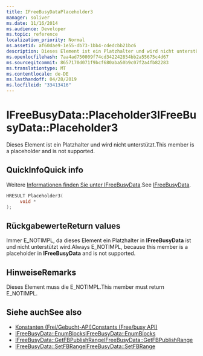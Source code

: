 ```yaml
---
title: IFreeBusyDataPlaceholder3
manager: soliver
ms.date: 11/16/2014
ms.audience: Developer
ms.topic: reference
localization_priority: Normal
ms.assetid: af60dae9-1e55-db73-1bb4-cdedcbb21bc6
description: Dieses Element ist ein Platzhalter und wird nicht unterstützt.
ms.openlocfilehash: 7aa4ad750009f74cd342242854bb2a55675c4d67
ms.sourcegitcommit: 8657170d071f9bcf680aba50b9c07f2a4fb82283
ms.translationtype: MT
ms.contentlocale: de-DE
ms.lasthandoff: 04/28/2019
ms.locfileid: "33413416"
---
```

# <a name="ifreebusydataplaceholder3"></a><span data-ttu-id="bb350-103">IFreeBusyData::Placeholder3</span><span class="sxs-lookup"><span data-stu-id="bb350-103">IFreeBusyData::Placeholder3</span></span>

<span data-ttu-id="bb350-104">Dieses Element ist ein Platzhalter und wird nicht unterstützt.</span><span class="sxs-lookup"><span data-stu-id="bb350-104">This member is a placeholder and is not supported.</span></span>
  
## <a name="quick-info"></a><span data-ttu-id="bb350-105">QuickInfo</span><span class="sxs-lookup"><span data-stu-id="bb350-105">Quick info</span></span>

<span data-ttu-id="bb350-106">Weitere [Informationen finden Sie unter IFreeBusyData](ifreebusydata.md).</span><span class="sxs-lookup"><span data-stu-id="bb350-106">See [IFreeBusyData](ifreebusydata.md).</span></span>
  
```cpp
HRESULT Placeholder3( 
     void * 
);
```

## <a name="return-values"></a><span data-ttu-id="bb350-107">Rückgabewerte</span><span class="sxs-lookup"><span data-stu-id="bb350-107">Return values</span></span>

<span data-ttu-id="bb350-108">Immer E_NOTIMPL, da dieses Element ein Platzhalter in **IFreeBusyData** ist und nicht unterstützt wird.</span><span class="sxs-lookup"><span data-stu-id="bb350-108">Always E_NOTIMPL, because this member is a placeholder in **IFreeBusyData** and is not supported.</span></span> 
  
## <a name="remarks"></a><span data-ttu-id="bb350-109">Hinweise</span><span class="sxs-lookup"><span data-stu-id="bb350-109">Remarks</span></span>

<span data-ttu-id="bb350-110">Dieses Element muss die E_NOTIMPL.</span><span class="sxs-lookup"><span data-stu-id="bb350-110">This member must return E_NOTIMPL.</span></span>
  
## <a name="see-also"></a><span data-ttu-id="bb350-111">Siehe auch</span><span class="sxs-lookup"><span data-stu-id="bb350-111">See also</span></span>

- [<span data-ttu-id="bb350-112">Konstanten (Frei/Gebucht-API)</span><span class="sxs-lookup"><span data-stu-id="bb350-112">Constants (Free/busy API)</span></span>](constants-free-busy-api.md)
- [<span data-ttu-id="bb350-113">IFreeBusyData::EnumBlocks</span><span class="sxs-lookup"><span data-stu-id="bb350-113">IFreeBusyData::EnumBlocks</span></span>](ifreebusydata-enumblocks.md)
- [<span data-ttu-id="bb350-114">IFreeBusyData::GetFBPublishRange</span><span class="sxs-lookup"><span data-stu-id="bb350-114">IFreeBusyData::GetFBPublishRange</span></span>](ifreebusydata-getfbpublishrange.md)
- [<span data-ttu-id="bb350-115">IFreeBusyData::SetFBRange</span><span class="sxs-lookup"><span data-stu-id="bb350-115">IFreeBusyData::SetFBRange</span></span>](ifreebusydata-setfbrange.md)

